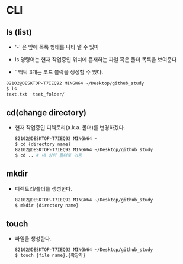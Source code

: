 # CLI

## ls (list)

- '-' 은 앞에 목록 형태를 나타 낼 수 있따

- ls 명령어는 현재 작업중인 위치에 존재하는 파일 혹은 폴더 목록을 보여준다
- ` 백틱 3개는 코드 블락을 생성할 수 있다.

```bash
82102@DESKTOP-T7IEQ92 MINGW64 ~/Desktop/github_study
$ ls
text.txt  tset_folder/
```



## cd(change directory)

- 현재 작업중인 디렉토리(a.k.a. 폴더)를 변경하겠다.

  ```bash
  82102@DESKTOP-T7IEQ92 MINGW64 ~
  $ cd {directory name}
  82102@DESKTOP-T7IEQ92 MINGW64 ~/Desktop/github_study
  $ cd .. # 내 상위 폴더로 이동
  ```

  

## mkdir

- 디렉토리/폴더를 생성한다.

  ```bash
  82102@DESKTOP-T7IEQ92 MINGW64 ~/Desktop/github_study
  $ mkdir {directory name}
  ```



## touch

- 파일을 생성한다.

  ```bash
  82102@DESKTOP-T7IEQ92 MINGW64 ~/Desktop/github_study
  $ touch {file name}.{확장자}
  ```

  

